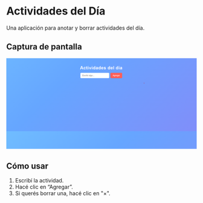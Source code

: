 # Actividades del Día

Una aplicación para anotar y borrar actividades del día.

## Captura de pantalla

![Captura de pantalla](images/captura.png.png)

## Cómo usar

1. Escribí la actividad.
2. Hacé clic en “Agregar”.
3. Si querés borrar una, hacé clic en "×".

